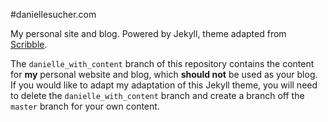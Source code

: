 #daniellesucher.com

My personal site and blog. Powered by Jekyll, theme adapted from [Scribble](https://github.com/muan/scribble).

The `danielle_with_content` branch of this repository contains the content for **my** personal website and blog, which **should not** be used as your blog. If you would like to adapt my adaptation of this Jekyll theme, you will need to delete the `danielle_with_content` branch and create a branch off the `master` branch for your own content.

